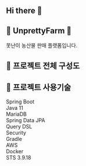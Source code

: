 ## Hi there 👋
## 🥕 UnprettyFarm 🥕
못난이 농산물 판매 플랫폼입니다.

## 🥕 프로젝트 전체 구성도


## 🥕 프로젝트 사용기술
Spring Boot  
Java 11  
MariaDB  
Spring Data JPA  
Query DSL  
Security  
Gradle  
AWS  
Docker  
STS 3.9.18  

<!--

**Here are some ideas to get you started:**

🙋‍♀️ A short introduction - what is your organization all about?
🌈 Contribution guidelines - how can the community get involved?
👩‍💻 Useful resources - where can the community find your docs? Is there anything else the community should know?
🍿 Fun facts - what does your team eat for breakfast?
🧙 Remember, you can do mighty things with the power of [Markdown](https://docs.github.com/github/writing-on-github/getting-started-with-writing-and-formatting-on-github/basic-writing-and-formatting-syntax)
-->
